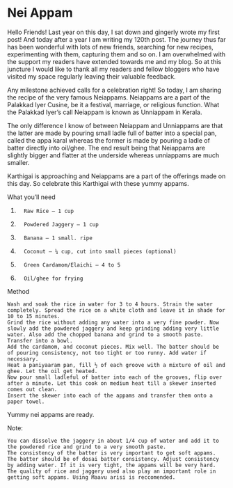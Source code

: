 #  Nei Appam





Hello Friends!
Last year on this day, I sat down and gingerly wrote my first post!  And today after a year I am writing my 120th post. The journey thus far has been wonderful with lots of new friends, searching for new recipes, experimenting with them, capturing them and so on. I am overwhelmed with the support my readers have extended towards me and my blog. So at this juncture I would like to thank all my readers and fellow bloggers who have visited my space regularly leaving their valuable feedback.

Any milestone achieved calls for a celebration right! So today, I am sharing the recipe of the very famous Neiappams. Neiappams are a part of the Palakkad Iyer Cusine, be it a festival, marriage, or religious function. What the Palakkad Iyer’s call Neiappam is known as Unniappam in Kerala.

 The only difference I know of between Neiappam and Unniappams are that the latter are made by pouring small ladle full of batter into a special pan, called the appa karal whereas the former is made by pouring a ladle of batter directly into oil/ghee. The end result being that Neiappams are slightly bigger and flatter at the underside whereas unniappams are much smaller.

Karthigai is approaching and Neiappams are a part of the offerings made on this day. So celebrate this Karthigai with these yummy appams.



What you’ll need

1.       Raw Rice – 1 cup
2.       Powdered Jaggery – 1 cup
3.       Banana – 1 small. ripe
4.       Coconut – ¼ cup, cut into small pieces (optional)
5.       Green Cardamom/Elaichi – 4 to 5
6.       Oil/ghee for frying

Method


    Wash and soak the rice in water for 3 to 4 hours. Strain the water completely. Spread the rice on a white cloth and leave it in shade for 10 to 15 minutes.
    Grind the rice without adding any water into a very fine powder. Now slowly add the powdered jaggery and keep grinding adding very little water. Also add the chopped banana and grind to a smooth paste. Transfer into a bowl.
    Add the cardamom, and coconut pieces. Mix well. The batter should be of pouring consistency, not too tight or too runny. Add water if necessary.
    Heat a paniyaaram pan, fill ½ of each groove with a mixture of oil and ghee. Let the oil get heated.
    Now pour small ladleful of batter into each of the grooves, flip over after a minute. Let this cook on medium heat till a skewer inserted comes out clean.
    Insert the skewer into each of the appams and transfer them onto a paper towel.




Yummy nei appams are ready.

Note:

    You can dissolve the jaggery in about 1/4 cup of water and add it to the powdered rice and grind to a very smooth paste.
    The consistency of the batter is very important to get soft appams. The batter should be of dosai batter consistency. Adjust consistency by adding water. If it is very tight, the appams will be very hard.
    The quality of rice and jaggery used also play an important role in getting soft appams. Using Maavu arisi is reccomended.
